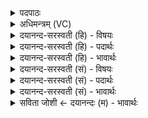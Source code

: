 <details><summary>पदपाठः</summary>

ए॒ताः। उँ॒ऽइत्यूँ॑। वः॒। सु॒भगा॒ इति॑ सु॒ऽभगाः॑। वि॒श्वरू॑पा॒ इति॑ वि॒श्वऽरू॑पाः। वि। पक्षो॑भि॒रिति॒ पक्षः॑ऽभिः। श्रय॑माणाः। उत्। आतैः॑। ऋ॒ष्वाः। स॒तीः। क॒वषाः॑। शुम्भ॑मानाः। द्वारः॑। दे॒वीः। सु॒प्रा॒य॒णाः। सु॒प्रा॒य॒ना इति॑ सुऽप्राय॒नाः। भ॒व॒न्तु॒। ५।
</details>

<details><summary>अधिमन्त्रम् (VC)</summary>

- अग्निर्देवता
- बृहदुक्थो वामदेव्य ऋषिः
- त्रिष्टुप्
- धैवतः
</details>

<details><summary>दयानन्द-सरस्वती (हि) - विषयः</summary>

कैसे द्वारोंवाले घर हों, इस विषय को अगले मन्त्र में कहा है ॥
</details>

<details><summary>दयानन्द-सरस्वती (हि) - पदार्थः</summary>

पदार्थान्वयभाषाः -  हे मनुष्यो ! जैसे (वः) तुम्हारी (एताः) ये दीप्ति (सुभगाः) सुन्दर ऐश्वर्यदायक (विश्वरूपाः) विविध प्रकार के रूपोंवाले (ऋष्वाः) बड़े ऊँचे चौड़े (कवषाः) जिन में बोलने से शब्द की प्रतिध्वनि हो (शुम्भमानाः) सुन्दर शोभायुक्त (सती) हुए (देवीः) रङ्गों से चिलचिलाते हुए (उत्, आतैः) उत्तम रीति से निरन्तर जाने के हेतु (पक्षोभिः) बायें दाहिने भागों से (श्रयमाणाः) सेवित पक्षियों की पङ्क्तियों के तुल्य (सुप्रायणाः) सुख से जाने के आधार (द्वारः) द्वार (वि, भवन्तु) सर्वत्र घरों में हों, वैसे (उ) ही आप लोग भी बनावें ॥५ ॥
</details>

<details><summary>दयानन्द-सरस्वती (हि) - भावार्थः</summary>

भावार्थभाषाः -  इस मन्त्र में वाचकलुप्तोपमालङ्कार है। मनुष्यों को चाहिए कि ऐसे द्वारोंवाले घर बनावें कि जिनसे वायु न रुके। जैसे आकाश में बिना रुकावट के पक्षी सुखपूर्वक उड़ते हैं, वैसे उन द्वारों में जावें-आवें ॥५ ॥
</details>

<details><summary>दयानन्द-सरस्वती (सं) - विषयः</summary>

कीदृग्द्वारवन्ति गृहाणि स्युरित्याह ॥
</details>

<details><summary>दयानन्द-सरस्वती (सं) - पदार्थः</summary>

पदार्थान्वयभाषाः -  हे मनुष्याः ! यथा व एताः सुभगा विश्वरूपा ऋष्वाः कवषाः शुम्भमानाः सतीर्देवीर्द्वार उदातैः पक्षोभिः श्रयमाणाः पक्षिपङ्क्तय इव सुप्रायणा विभवन्तु तादृशीरु भवन्तो रचयन्तु ॥५ ॥
</details>

<details><summary>दयानन्द-सरस्वती (सं) - भावार्थः</summary>

भावार्थभाषाः -  अत्र वाचकलुप्तोपमालङ्कारः। मनुष्यैरीदृशानि गृहद्वाराणि निर्मातव्यानि येभ्यो वायुनिरोधो न स्याद् यथाऽन्तरिक्षेऽनिरुद्धाः पक्षिणः सुखेन गच्छन्त्यागच्छन्ति तथा तेषु गन्तव्यमागन्तव्यं च ॥५ ॥
</details>

<details><summary>सविता जोशी ← दयानन्दः (म) - भावार्थः</summary>

भावार्थभाषाः -  या मंत्रात वाचकलुप्तोपमालंकार आहे. जेथे खेळती हवा असेल असे दरवाजे असणारी घरे बांधावीत. आकाशात पक्षी जसे मुक्तपणे संचार करतात तसे त्या दरवाज्यातून जाता येता यावे.
</details>
